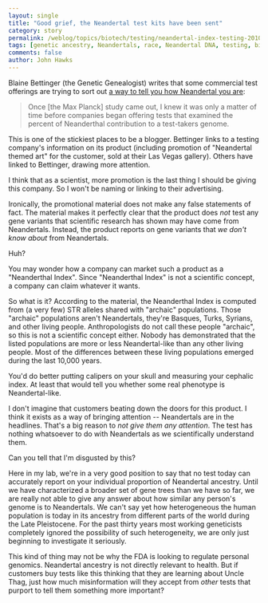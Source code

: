 ```yaml
---
layout: single 
title: "Good grief, the Neandertal test kits have been sent" 
category: story
permalink: /weblog/topics/biotech/testing/neandertal-index-testing-2010.html
tags: [genetic ancestry, Neandertals, race, Neandertal DNA, testing, biotech, ethics] 
comments: false 
author: John Hawks 
---
```


Blaine Bettinger (the Genetic Genealogist) writes that some commercial test offerings are trying to sort out <a href="http://www.thegeneticgenealogist.com/2010/07/13/how-neanderthal-are-you/">a way to tell you how Neandertal you are</a>: 

<blockquote>Once [the Max Planck] study came out, I knew it was only a matter of time before companies began offering tests that examined the percent of Neanderthal contribution to a test-takers genome.</blockquote>

This is one of the stickiest places to be a blogger. Bettinger links to a testing company's information on its product (including promotion of "Neandertal themed art" for the customer, sold at their Las Vegas gallery). Others have linked to Bettinger, drawing more attention. 

I think that as a scientist, more promotion is the last thing I should be giving this company. So I won't be naming or linking to their advertising. 

Ironically, the promotional material does not make any false statements of fact. The material makes it perfectly clear that the product does <i>not</i> test any gene variants that scientific research has shown may have come from Neandertals. Instead, the product reports on gene variants that <i>we don't know about</i> from Neandertals. 

Huh?

You may wonder how a company can market such a product as a "Neanderthal Index". Since "Neanderthal Index" is not a scientific concept, a company can claim whatever it wants. 

So what is it? According to the material, the Neanderthal Index is computed from (a very few) STR alleles shared with "archaic" populations. Those "archaic" populations aren't Neandertals, they're Basques, Turks, Syrians, and other living people. Anthropologists do not call these people "archaic", so this is not a scientific concept either. Nobody has demonstrated that the listed populations are more or less Neandertal-like than any other living people. Most of the differences between these living populations emerged during the last 10,000 years. 

You'd do better putting calipers on your skull and measuring your cephalic index. At least that would tell you whether some real phenotype is Neandertal-like. 

I don't imagine that customers beating down the doors for this product. I think it exists as a way of bringing attention -- Neandertals are in the headlines. That's a big reason to <i>not give them any attention</i>. The test has nothing whatsoever to do with Neandertals as we scientifically understand them. 

Can you tell that I'm disgusted by this? 

Here in my lab, we're in a very good position to say that no test today can accurately report on your individual proportion of Neandertal ancestry. Until we have characterized a broader set of gene trees than we have so far, we are really not able to give any answer about how similar any person's genome is to Neandertals. We can't say yet how heterogeneous the human population is today in its ancestry from different parts of the world during the Late Pleistocene. For the past thirty years most working geneticists completely ignored the possibility of such heterogeneity, we are only just beginning to investigate it seriously. 

This kind of thing may not be why the FDA is looking to regulate personal genomics. Neandertal ancestry is not directly relevant to health. But if customers buy tests like this thinking that they are learning about Uncle Thag, just how much misinformation will they accept from <i>other</i> tests that purport to tell them something more important? 




